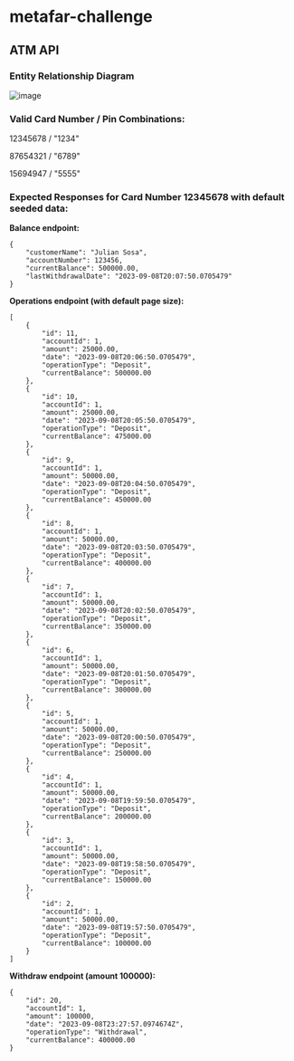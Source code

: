 # metafar-challenge
## ATM API

### Entity Relationship Diagram
![image](https://github.com/julifacha/metafar-challenge/assets/41644643/dc633b1f-d59d-4a78-b557-27a4ada330c9)


### Valid Card Number / Pin Combinations:

12345678 / "1234"

87654321 / "6789"

15694947 / "5555"

### Expected Responses for Card Number 12345678 with default seeded data:

**Balance endpoint:**
```
{
    "customerName": "Julian Sosa",
    "accountNumber": 123456,
    "currentBalance": 500000.00,
    "lastWithdrawalDate": "2023-09-08T20:07:50.0705479"
}
```

**Operations endpoint (with default page size):**
```
[
    {
        "id": 11,
        "accountId": 1,
        "amount": 25000.00,
        "date": "2023-09-08T20:06:50.0705479",
        "operationType": "Deposit",
        "currentBalance": 500000.00
    },
    {
        "id": 10,
        "accountId": 1,
        "amount": 25000.00,
        "date": "2023-09-08T20:05:50.0705479",
        "operationType": "Deposit",
        "currentBalance": 475000.00
    },
    {
        "id": 9,
        "accountId": 1,
        "amount": 50000.00,
        "date": "2023-09-08T20:04:50.0705479",
        "operationType": "Deposit",
        "currentBalance": 450000.00
    },
    {
        "id": 8,
        "accountId": 1,
        "amount": 50000.00,
        "date": "2023-09-08T20:03:50.0705479",
        "operationType": "Deposit",
        "currentBalance": 400000.00
    },
    {
        "id": 7,
        "accountId": 1,
        "amount": 50000.00,
        "date": "2023-09-08T20:02:50.0705479",
        "operationType": "Deposit",
        "currentBalance": 350000.00
    },
    {
        "id": 6,
        "accountId": 1,
        "amount": 50000.00,
        "date": "2023-09-08T20:01:50.0705479",
        "operationType": "Deposit",
        "currentBalance": 300000.00
    },
    {
        "id": 5,
        "accountId": 1,
        "amount": 50000.00,
        "date": "2023-09-08T20:00:50.0705479",
        "operationType": "Deposit",
        "currentBalance": 250000.00
    },
    {
        "id": 4,
        "accountId": 1,
        "amount": 50000.00,
        "date": "2023-09-08T19:59:50.0705479",
        "operationType": "Deposit",
        "currentBalance": 200000.00
    },
    {
        "id": 3,
        "accountId": 1,
        "amount": 50000.00,
        "date": "2023-09-08T19:58:50.0705479",
        "operationType": "Deposit",
        "currentBalance": 150000.00
    },
    {
        "id": 2,
        "accountId": 1,
        "amount": 50000.00,
        "date": "2023-09-08T19:57:50.0705479",
        "operationType": "Deposit",
        "currentBalance": 100000.00
    }
]
```

**Withdraw endpoint (amount 100000):**
```
{
    "id": 20,
    "accountId": 1,
    "amount": 100000,
    "date": "2023-09-08T23:27:57.0974674Z",
    "operationType": "Withdrawal",
    "currentBalance": 400000.00
}
```



